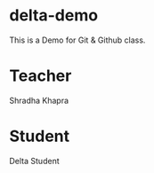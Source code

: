 # delta-demo
This is a Demo for Git &amp; Github class.

# Teacher
Shradha Khapra

# Student
Delta Student 